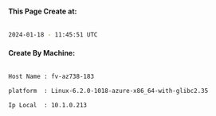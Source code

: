 
   
#### This Page Create at:

```bash

2024-01-18 - 11:45:51 UTC

```

#### Create By Machine:

```bash

Host Name : fv-az738-183

platform  : Linux-6.2.0-1018-azure-x86_64-with-glibc2.35

Ip Local  : 10.1.0.213

```

